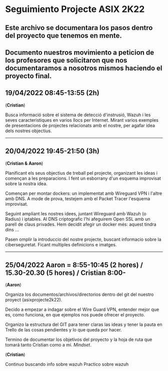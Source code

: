 # Seguimiento Projecte ASIX 2K22

Este archivo se documentara los pasos dentro del proyecto que tenemos en mente.
---
Documento nuestros movimiento a peticion de los profesores que solicitaron que nos documentaramos a nosotros mismos haciendo el proyecto final.
---

## 19/04/2022 08:45-13:55 (2h)

(**Cristian**)

Busca informació sobre el sistema de detecció d'instrusió, Wazuh i les seves caracteristiques en varios llocs per Internet. Mirant varios exemples de presentacions de projectes relacionats amb el nostre, per agafar idea dels nostres objectius.

---
## 20/04/2022 19:45-21:50 (3h)

(**Cristian & Aaron**)

Planificant els seus objectius de treball pel projecte, organizant les ideas i començan a les preparacions. I fent un esborrany d'un esquema improvisat sobre la nostra idea.   

Començan per montar dockers: un implementat amb Wireguard VPN i l'altre amb DNS. A mode de prova, testejem amb el Packet Tracer l'esquema improvisat.

Seguint ampliant les nostres idees, juntant Wireguard amb Wazuh (o Radius) i iptables. Al DNS criptografic l'hi afeguirem Open SSL amb un parell de claus privades. Hem decidit afegir un docker més: aquest tindra dins ...

Pasen omplir la introduccio del nostre projecte, buscant informacio sobre la ciberseguretat. Ficant multiples definicions e imatges.

---
## 25/04/2022 Aaron = 8:55-10:45 (2 hores) / 15.30-20.30 (5 hores) / Cristian 8:00-

(**Aaron**)

Organiza los documentos/archivos/directorios dentro del git del nuestro proyect (asixprojecte2k22).

Decido a empezar a indagar sobre el Wire Guard VPN, entender mejor que es, como funciona, en que ejemplos nos puede ofrecer el proyecto.

Organizo la estructura del GIT para tener claras las ideas y tener la pauta en Trello de las cosas pendientes y lo que queda por hacer.

Termino de documentar los objetivos del proyecto y la hoja de ruta que tomará tanto Cristian como a mí. _Mindset_.

(**Cristian**)

Continuo buscando info sobre wazuh
Practico sobre wazuh